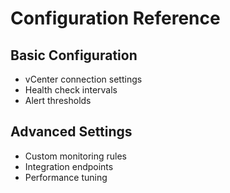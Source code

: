 # Configuration Reference
## Basic Configuration
- vCenter connection settings
- Health check intervals
- Alert thresholds

## Advanced Settings
- Custom monitoring rules
- Integration endpoints
- Performance tuning
